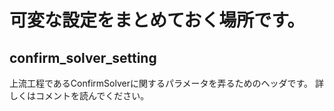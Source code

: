 # 可変な設定をまとめておく場所です。

## confirm_solver_setting
上流工程であるConfirmSolverに関するパラメータを弄るためのヘッダです。
詳しくはコメントを読んでください。